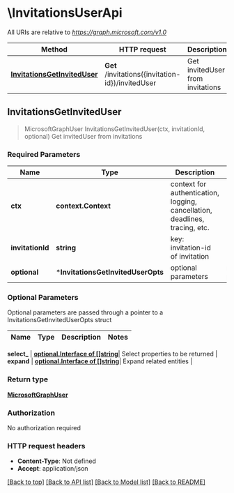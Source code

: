 # \InvitationsUserApi

All URIs are relative to *https://graph.microsoft.com/v1.0*

Method | HTTP request | Description
------------- | ------------- | -------------
[**InvitationsGetInvitedUser**](InvitationsUserApi.md#InvitationsGetInvitedUser) | **Get** /invitations({invitation-id})/invitedUser | Get invitedUser from invitations



## InvitationsGetInvitedUser

> MicrosoftGraphUser InvitationsGetInvitedUser(ctx, invitationId, optional)
Get invitedUser from invitations

### Required Parameters


Name | Type | Description  | Notes
------------- | ------------- | ------------- | -------------
**ctx** | **context.Context** | context for authentication, logging, cancellation, deadlines, tracing, etc.
**invitationId** | **string**| key: invitation-id of invitation | 
 **optional** | ***InvitationsGetInvitedUserOpts** | optional parameters | nil if no parameters

### Optional Parameters

Optional parameters are passed through a pointer to a InvitationsGetInvitedUserOpts struct


Name | Type | Description  | Notes
------------- | ------------- | ------------- | -------------

 **select_** | [**optional.Interface of []string**](string.md)| Select properties to be returned | 
 **expand** | [**optional.Interface of []string**](string.md)| Expand related entities | 

### Return type

[**MicrosoftGraphUser**](microsoft.graph.user.md)

### Authorization

No authorization required

### HTTP request headers

- **Content-Type**: Not defined
- **Accept**: application/json

[[Back to top]](#) [[Back to API list]](../README.md#documentation-for-api-endpoints)
[[Back to Model list]](../README.md#documentation-for-models)
[[Back to README]](../README.md)


